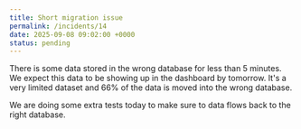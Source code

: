 ```yaml
---
title: Short migration issue
permalink: /incidents/14
date: 2025-09-08 09:02:00 +0000
status: pending
---
```


There is some data stored in the wrong database for less than 5 minutes. We expect this data to be showing up in the dashboard by tomorrow. It's a very limited dataset and 66% of the data is moved into the wrong database.

We are doing some extra tests today to make sure to data flows back to the right database.
